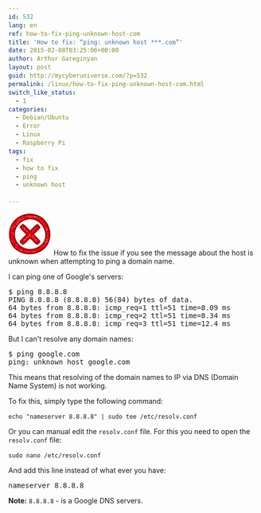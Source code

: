 ```yaml
---
id: 532
lang: en
ref: how-to-fix-ping-unknown-host-com
title: 'How to fix: “ping: unknown host ***.com”'
date: 2015-02-08T03:25:06+00:00
author: Arthur Gareginyan
layout: post
guid: http://mycyberuniverse.com/?p=532
permalink: /linux/how-to-fix-ping-unknown-host-com.html
switch_like_status:
  - 1
categories:
  - Debian/Ubuntu
  - Error
  - Linux
  - Raspberry Pi
tags:
  - fix
  - how to fix
  - ping
  - unknown host

---
```


![thumb](/images/error-2-e1423133289573.png)
How to fix the issue if you see the message about the host is unknown when attempting to ping a domain name.


I can ping one of Google's servers:

<pre>
$ ping 8.8.8.8
PING 8.8.8.8 (8.8.8.8) 56(84) bytes of data.
64 bytes from 8.8.8.8: icmp_req=1 ttl=51 time=8.09 ms
64 bytes from 8.8.8.8: icmp_req=2 ttl=51 time=8.34 ms
64 bytes from 8.8.8.8: icmp_req=3 ttl=51 time=12.4 ms
</pre>

But I can't resolve any domain names:

<pre>
$ ping google.com
ping: unknown host google.com
</pre>

This means that resolving of the domain names to IP via DNS (Domain Name System) is not working.

To fix this, simply type the following command:

```
echo "nameserver 8.8.8.8" | sudo tee /etc/resolv.conf
```

Or you can manual edit the `resolv.conf` file. For this you need to open the `resolv.conf` file:

```
sudo nano /etc/resolv.conf
```

And add this line instead of what ever you have:

<pre>
nameserver 8.8.8.8
</pre>

**Note:** `8.8.8.8` - is a Google DNS servers.
